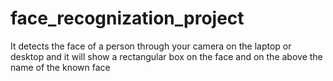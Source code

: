 # face_recognization_project
It detects the face of a person through your camera on the laptop or desktop and it will show a rectangular box on the face and on the above the name of the known face 
